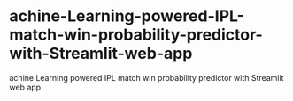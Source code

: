 # achine-Learning-powered-IPL-match-win-probability-predictor-with-Streamlit-web-app
achine Learning powered IPL match win probability predictor with Streamlit web app
